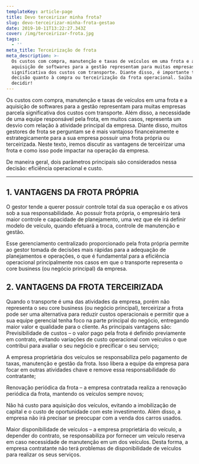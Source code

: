 ```yaml
---
templateKey: article-page
title: Devo terceirizar minha frota?
slug: devo-terceirizar-minha-frota-gestao
date: 2019-10-11T13:22:27.343Z
cover: /img/terceirizar-frota.jpg
tags:
  - ''
meta_title: Terceirização de frota
meta_description: >-
  Os custos com compra, manutenção e taxas de veículos em uma frota e a
  aquisição de softwares para a gestão representam para muitas empresas parcela
  significativa dos custos com transporte. Diante disso, é importante tomar a
  decisão quanto à compra ou terceirização da frota operacional. Saiba como
  decidir!
---
```

Os custos com compra, manutenção e taxas de veículos em uma frota e a aquisição de softwares para a gestão representam para muitas empresas parcela significativa dos custos com transporte. Além disso, a necessidade de uma equipe responsável pela frota, em muitos casos, representa um desvio com relação à atividade principal da empresa. Diante disso, muitos gestores de frota se perguntam se é mais vantajoso financeiramente e estrategicamente para a sua empresa possuir uma frota própria ou terceirizada. Neste texto, iremos discutir as vantagens de terceirizar uma frota e como isso pode impactar na operação da empresa.

De maneira geral, dois parâmetros principais são considerados nessa decisão: eficiência operacional e custo.

- - -



## 1. VANTAGENS DA FROTA PRÓPRIA

O gestor tende a querer possuir controle total da sua operação e os ativos sob a sua responsabilidade. Ao possuir frota própria, o empresário terá maior controle e capacidade de planejamento, uma vez que ele irá definir modelo de veículo, quando efetuará a troca, controle de manutenção e gestão.

Esse gerenciamento centralizado proporcionado pela frota própria permite ao gestor tomada de decisões mais rápidas para a adequação de planejamentos e operações, o que é fundamental para a eficiência operacional principalmente nos casos em que o transporte representa o core business (ou negócio principal) da empresa.



## 2. VANTAGENS DA FROTA TERCEIRIZADA

Quando o transporte é uma das atividades da empresa, porém não representa o seu core business (ou negócio principal), terceirizar a frota pode ser uma alternativa para reduzir custos operacionais e permitir que a sua equipe gerencial tenha foco na parte principal do negócio, entregando maior valor e qualidade para o cliente. As principais vantagens são:
Previsibilidade de custos – o valor pago pela frota é definido previamente em contrato, evitando variações de custo operacional com veículos o que contribui para avaliar o seu negócio e precificar o seu serviço;

A empresa proprietária dos veículos se responsabiliza pelo pagamento de taxas, manutenção e gestão da frota. Isso libera a equipe da empresa para focar em outras atividades chave e remove essa responsabilidade do contratante;

Renovação periódica da frota – a empresa contratada realiza a renovação periódica da frota, mantendo os veículos sempre novos;

Não há custo para aquisição dos veículos, evitando a imobilização de capital e o custo de oportunidade com este investimento. Além disso,  a empresa não irá precisar se preocupar com a venda dos carros usados.

Maior disponibilidade de veículos – a empresa proprietária do veículo, a depender do contrato, se responsabiliza por fornecer um veículo reserva em caso necessidade de manutenção em um dos veículos. Desta forma, a empresa contratante não terá problemas de disponibilidade de veículos para realizar os seus serviços.
